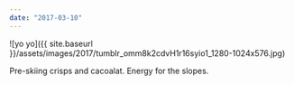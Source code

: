 ```yaml
---
date: "2017-03-10"
---
```


![yo yo]({{ site.baseurl }}/assets/images/2017/tumblr_omm8k2cdvH1r16syio1_1280-1024x576.jpg)

Pre-skiing crisps and cacoalat. Energy for the slopes.
